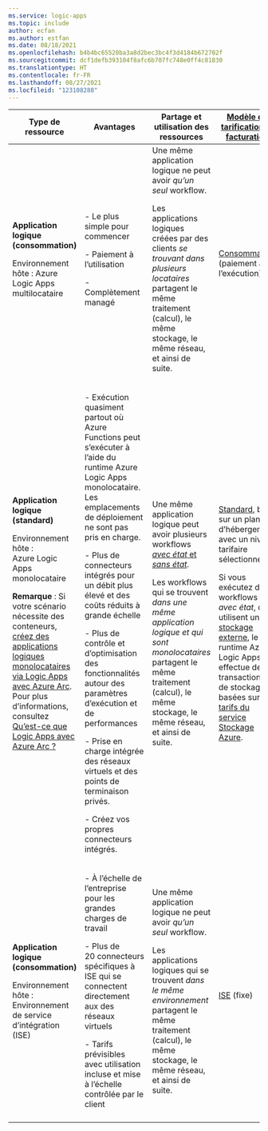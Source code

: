 ```yaml
---
ms.service: logic-apps
ms.topic: include
author: ecfan
ms.author: estfan
ms.date: 08/18/2021
ms.openlocfilehash: b4b4bc65520ba3a8d2bec3bc4f3d4184b672702f
ms.sourcegitcommit: dcf1defb393104f8afc6b707fc748e0ff4c81830
ms.translationtype: HT
ms.contentlocale: fr-FR
ms.lasthandoff: 08/27/2021
ms.locfileid: "123108288"
---
```

| Type de ressource | Avantages | Partage et utilisation des ressources | [Modèle de tarification et facturation](../articles/logic-apps/logic-apps-pricing.md) | [Gestion des limites](../articles/logic-apps/logic-apps-limits-and-config.md) |
|---------------|----------|----------------------------|---------------------------------------------------------------------------|-----------------------------------------------------------------------------|
| **Application logique (consommation)** <p><p>Environnement hôte : Azure Logic Apps multilocataire | - Le plus simple pour commencer <p><p>- Paiement à l’utilisation <p><p>- Complètement managé | Une même application logique ne peut avoir *qu’un seul* workflow. <p><p>Les applications logiques créées par des clients *se trouvant dans plusieurs locataires* partagent le même traitement (calcul), le même stockage, le même réseau, et ainsi de suite. | [Consommation](../articles/logic-apps/logic-apps-pricing.md#consumption-pricing) (paiement à l’exécution) | Azure Logic Apps gère les valeurs par défaut de ces limites, mais vous pouvez modifier certaines de ces valeurs, si cette option est disponible pour la limite en question. |
| **Application logique (standard)** <p><p>Environnement hôte : <br>Azure Logic Apps monolocataire <p><p>**Remarque** : Si votre scénario nécessite des conteneurs, [créez des applications logiques monolocataires via Logic Apps avec Azure Arc](../articles/logic-apps/azure-arc-enabled-logic-apps-create-deploy-workflows.md). Pour plus d’informations, consultez [Qu’est-ce que Logic Apps avec Azure Arc ?](../articles/logic-apps/azure-arc-enabled-logic-apps-overview.md) | - Exécution quasiment partout où Azure Functions peut s’exécuter à l’aide du runtime Azure Logic Apps monolocataire. Les emplacements de déploiement ne sont pas pris en charge. <p><p>- Plus de connecteurs intégrés pour un débit plus élevé et des coûts réduits à grande échelle <p><p>- Plus de contrôle et d’optimisation des fonctionnalités autour des paramètres d’exécution et de performances <p><p>- Prise en charge intégrée des réseaux virtuels et des points de terminaison privés. <p><p>- Créez vos propres connecteurs intégrés. | Une même application logique peut avoir plusieurs workflows [*avec état* et *sans état*](../articles/logic-apps/single-tenant-overview-compare.md#stateful-stateless). <p><p>Les workflows qui se trouvent *dans une même application logique et qui sont monolocataires* partagent le même traitement (calcul), le même stockage, le même réseau, et ainsi de suite. | [Standard](../articles/logic-apps/logic-apps-pricing.md#standard-pricing), basé sur un plan d’hébergement avec un niveau tarifaire sélectionné <p><p>Si vous exécutez des workflows *avec état*, qui utilisent un [stockage externe](../articles/azure-functions/storage-considerations.md#storage-account-requirements), le runtime Azure Logic Apps effectue des transactions de stockage basées sur les [tarifs du service Stockage Azure](https://azure.microsoft.com/pricing/details/storage/). | Vous pouvez modifier les valeurs par défaut de nombreuses limites, en fonction des besoins de votre scénario. <p><p>**Important** : certaines limites sont assorties de valeurs maximales supérieures. Dans Visual Studio Code, les modifications que vous apportez aux limites par défaut dans les fichiers de configuration de votre projet d'application logique n'apparaissent pas dans l'expérience du concepteur. Pour plus d’informations, consultez [Modifier les paramètres de l’environnement et de l’application pour les applications logiques dans Azure Logic Apps monolocataire](../articles/logic-apps/edit-app-settings-host-settings.md). |
| **Application logique (consommation)** <p><p>Environnement hôte : <br>Environnement de service d’intégration (ISE) | - À l’échelle de l’entreprise pour les grandes charges de travail <p><p>- Plus de 20 connecteurs spécifiques à ISE qui se connectent directement aux des réseaux virtuels <p><p>- Tarifs prévisibles avec utilisation incluse et mise à l’échelle contrôlée par le client | Une même application logique ne peut avoir *qu’un seul* workflow. <p><p>Les applications logiques qui se trouvent *dans le même environnement* partagent le même traitement (calcul), le même stockage, le même réseau, et ainsi de suite. | [ISE](../articles/logic-apps/logic-apps-pricing.md#ise-pricing) (fixe) | Azure Logic Apps gère les valeurs par défaut de ces limites, mais vous pouvez modifier certaines de ces valeurs, si cette option est disponible pour la limite en question. |
||||||